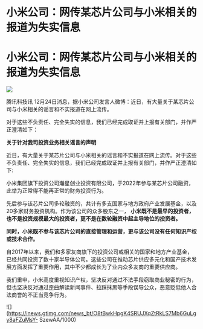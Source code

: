 # 小米公司：网传某芯片公司与小米相关的报道为失实信息

# 小米公司：网传某芯片公司与小米相关的报道为失实信息

![](https://inews.gtimg.com/news_bt/Oo_dS5TIFlb-7nMlKVlipDTtkdOLx45AE-97dPrqbo1wcAA/1000)

腾讯科技讯 12月24日消息，据小米公司发言人微博：近日，有大量关于某芯片公司与小米相关的谣言和不实报道在网上流传。

对于这些不负责任、完全失实的信息，我们已经完成取证并上报有关部门，并作严正澄清如下： ​​​

**关于针对我司投资业务相关谣言的声明**

近日，有大量关于某芯片公司与小米相关的谣言和不实报道在网上流传。对于这些不负责任、完全失实的信息，我们已经完成取证并上报有关部门，并作严正澄清如下:

小米集团旗下投资公司瀚星创业投资有限公司，于2022年参与某芯片公司融资，此举为正常得不能再正常的财务投资行为。

先后参与该芯片公司多轮融资的，共计有多支国家与地方政府产业发展基金，以及20多家财务投资机构。作为该公司的众多股东之一，
**小米既不是最早的投资者，也不是投资规模最大的投资者，更不是在数轮融资中起主导地位的投资者。**

**同时，小米既不参与该芯片公司的直接管理和运营，更与该公司没有任何知识产权或技术合作。**

自2017年以来，我们和多家友商旗下的投资公司或相关的国家和地方产业基金，已经共同投资了数十家半导体公司。这些公司在推动芯片供应多元化和国产技术发展方面发挥了重要作用，其中不少都成长为了业内众多友商的重要供应商。

我们重申，小米高度重视知识产权，坚决反对通过不法手段窃取商业秘密的行为，但也坚决反对通过歪曲解读新闻事件、拉踩抹黑等手段误导公众，恶意贬低他人合法商誉的不正当竞争行为。

![](https://inews.gtimg.com/news_bt/O8tBwkHpgK4SRUJXqZtRkLS7Mb6GuLgy8aFZuMsY-
SzewAA/1000)

